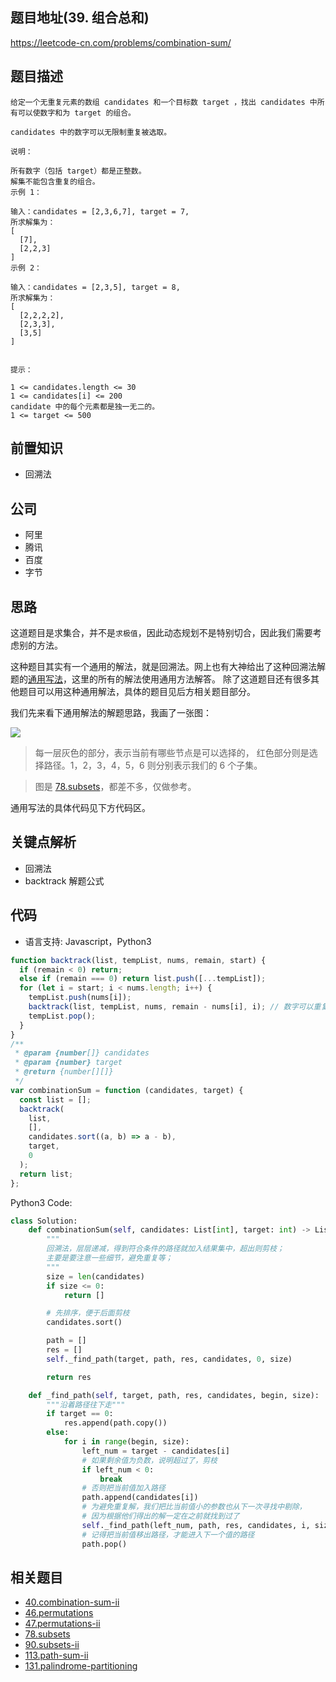 ## 题目地址(39. 组合总和)

https://leetcode-cn.com/problems/combination-sum/

## 题目描述

```
给定一个无重复元素的数组 candidates 和一个目标数 target ，找出 candidates 中所有可以使数字和为 target 的组合。

candidates 中的数字可以无限制重复被选取。

说明：

所有数字（包括 target）都是正整数。
解集不能包含重复的组合。 
示例 1：

输入：candidates = [2,3,6,7], target = 7,
所求解集为：
[
  [7],
  [2,2,3]
]
示例 2：

输入：candidates = [2,3,5], target = 8,
所求解集为：
[
  [2,2,2,2],
  [2,3,3],
  [3,5]
]
 

提示：

1 <= candidates.length <= 30
1 <= candidates[i] <= 200
candidate 中的每个元素都是独一无二的。
1 <= target <= 500

```

## 前置知识

- 回溯法

## 公司

- 阿里
- 腾讯
- 百度
- 字节

## 思路

这道题目是求集合，并不是`求极值`，因此动态规划不是特别切合，因此我们需要考虑别的方法。

这种题目其实有一个通用的解法，就是回溯法。网上也有大神给出了这种回溯法解题的[通用写法](<https://leetcode.com/problems/combination-sum/discuss/16502/A-general-approach-to-backtracking-questions-in-Java-(Subsets-Permutations-Combination-Sum-Palindrome-Partitioning)>)，这里的所有的解法使用通用方法解答。
除了这道题目还有很多其他题目可以用这种通用解法，具体的题目见后方相关题目部分。

我们先来看下通用解法的解题思路，我画了一张图：

![](https://tva1.sinaimg.cn/large/007S8ZIlly1ghlu2o05lsj31190u0jw4.jpg)

> 每一层灰色的部分，表示当前有哪些节点是可以选择的， 红色部分则是选择路径。1，2，3，4，5，6 则分别表示我们的 6 个子集。

> 图是 [78.subsets](https://github.com/azl397985856/leetcode/blob/master/problems/78.subsets.md)，都差不多，仅做参考。

通用写法的具体代码见下方代码区。

## 关键点解析

- 回溯法
- backtrack 解题公式

## 代码

- 语言支持: Javascript，Python3

```js
function backtrack(list, tempList, nums, remain, start) {
  if (remain < 0) return;
  else if (remain === 0) return list.push([...tempList]);
  for (let i = start; i < nums.length; i++) {
    tempList.push(nums[i]);
    backtrack(list, tempList, nums, remain - nums[i], i); // 数字可以重复使用， i + 1代表不可以重复利用
    tempList.pop();
  }
}
/**
 * @param {number[]} candidates
 * @param {number} target
 * @return {number[][]}
 */
var combinationSum = function (candidates, target) {
  const list = [];
  backtrack(
    list,
    [],
    candidates.sort((a, b) => a - b),
    target,
    0
  );
  return list;
};
```

Python3 Code:

```python
class Solution:
    def combinationSum(self, candidates: List[int], target: int) -> List[List[int]]:
        """
        回溯法，层层递减，得到符合条件的路径就加入结果集中，超出则剪枝；
        主要是要注意一些细节，避免重复等；
        """
        size = len(candidates)
        if size <= 0:
            return []

        # 先排序，便于后面剪枝
        candidates.sort()

        path = []
        res = []
        self._find_path(target, path, res, candidates, 0, size)

        return res

    def _find_path(self, target, path, res, candidates, begin, size):
        """沿着路径往下走"""
        if target == 0:
            res.append(path.copy())
        else:
            for i in range(begin, size):
                left_num = target - candidates[i]
                # 如果剩余值为负数，说明超过了，剪枝
                if left_num < 0:
                    break
                # 否则把当前值加入路径
                path.append(candidates[i])
                # 为避免重复解，我们把比当前值小的参数也从下一次寻找中剔除，
                # 因为根据他们得出的解一定在之前就找到过了
                self._find_path(left_num, path, res, candidates, i, size)
                # 记得把当前值移出路径，才能进入下一个值的路径
                path.pop()
```

## 相关题目

- [40.combination-sum-ii](./40.combination-sum-ii.md)
- [46.permutations](./46.permutations.md)
- [47.permutations-ii](./47.permutations-ii.md)
- [78.subsets](./78.subsets.md)
- [90.subsets-ii](./90.subsets-ii.md)
- [113.path-sum-ii](./113.path-sum-ii.md)
- [131.palindrome-partitioning](./131.palindrome-partitioning.md)
